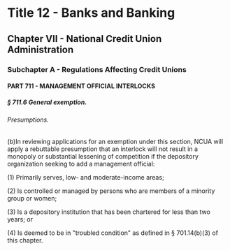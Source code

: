 
# Title 12 - Banks and Banking
## Chapter VII - National Credit Union Administration
### Subchapter A - Regulations Affecting Credit Unions
#### PART 711 - MANAGEMENT OFFICIAL INTERLOCKS
##### § 711.6 General exemption.
###### Presumptions.

(b)In reviewing applications for an exemption under this section, NCUA will apply a rebuttable presumption that an interlock will not result in a monopoly or substantial lessening of competition if the depository organization seeking to add a management official:

(1) Primarily serves, low- and moderate-income areas;

(2) Is controlled or managed by persons who are members of a minority group or women;

(3) Is a depository institution that has been chartered for less than two years; or

(4) Is deemed to be in "troubled condition" as defined in § 701.14(b)(3) of this chapter.
